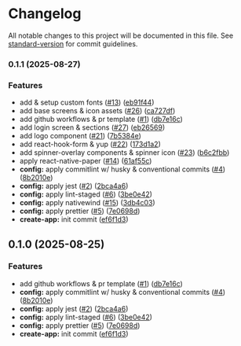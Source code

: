 # Changelog

All notable changes to this project will be documented in this file. See [standard-version](https://github.com/conventional-changelog/standard-version) for commit guidelines.

### 0.1.1 (2025-08-27)

### Features

- add & setup custom fonts ([#13](https://github.com/amsolaiman/mbaling-project-mobile/issues/13)) ([eb91f44](https://github.com/amsolaiman/mbaling-project-mobile/commit/eb91f443440946281e73219b9cba7a6c384bbe76))
- add base screens & icon assets ([#26](https://github.com/amsolaiman/mbaling-project-mobile/issues/26)) ([ca727df](https://github.com/amsolaiman/mbaling-project-mobile/commit/ca727df811281f18a2e6848cc31ab6dd05ad8209))
- add github workflows & pr template ([#1](https://github.com/amsolaiman/mbaling-project-mobile/issues/1)) ([db7e16c](https://github.com/amsolaiman/mbaling-project-mobile/commit/db7e16c8a4c6987956f1b52d8419c18b136cefd6))
- add login screen & sections ([#27](https://github.com/amsolaiman/mbaling-project-mobile/issues/27)) ([eb26569](https://github.com/amsolaiman/mbaling-project-mobile/commit/eb2656959d63bb88ecdd77af5f70aafcebdb06bf))
- add logo component ([#21](https://github.com/amsolaiman/mbaling-project-mobile/issues/21)) ([7b5384e](https://github.com/amsolaiman/mbaling-project-mobile/commit/7b5384eb92af6b123bd11ddfb596f45b99576446))
- add react-hook-form & yup ([#22](https://github.com/amsolaiman/mbaling-project-mobile/issues/22)) ([173d1a2](https://github.com/amsolaiman/mbaling-project-mobile/commit/173d1a27b28d48596428eee74b17683e31c99f52))
- add spinner-overlay components & spinner icon ([#23](https://github.com/amsolaiman/mbaling-project-mobile/issues/23)) ([b6c2fbb](https://github.com/amsolaiman/mbaling-project-mobile/commit/b6c2fbbb8d91ba17a39a1e1a24ab5832e95bb5bc))
- apply react-native-paper ([#14](https://github.com/amsolaiman/mbaling-project-mobile/issues/14)) ([61af55c](https://github.com/amsolaiman/mbaling-project-mobile/commit/61af55c368e53cc832dda643fa96976b66decaaa))
- **config:** apply commitlint w/ husky & conventional commits ([#4](https://github.com/amsolaiman/mbaling-project-mobile/issues/4)) ([8b2010e](https://github.com/amsolaiman/mbaling-project-mobile/commit/8b2010e6c12859d711a871bc3be1c73e236c9dfe))
- **config:** apply jest ([#2](https://github.com/amsolaiman/mbaling-project-mobile/issues/2)) ([2bca4a6](https://github.com/amsolaiman/mbaling-project-mobile/commit/2bca4a62c6847cf3805253dcf4e91b515100cc7a))
- **config:** apply lint-staged ([#6](https://github.com/amsolaiman/mbaling-project-mobile/issues/6)) ([3be0e42](https://github.com/amsolaiman/mbaling-project-mobile/commit/3be0e427b14a1f142505e8a0ea6225e53af0e8cc))
- **config:** apply nativewind ([#15](https://github.com/amsolaiman/mbaling-project-mobile/issues/15)) ([3db4c03](https://github.com/amsolaiman/mbaling-project-mobile/commit/3db4c0320052511d0c207b5397a48fe85de4784b))
- **config:** apply prettier ([#5](https://github.com/amsolaiman/mbaling-project-mobile/issues/5)) ([7e0698d](https://github.com/amsolaiman/mbaling-project-mobile/commit/7e0698db30ad4399316eb2d7f93644c3edd61c34))
- **create-app:** init commit ([ef6f1d3](https://github.com/amsolaiman/mbaling-project-mobile/commit/ef6f1d33172d6f5cf7e55a5ce236e2477e915644))

## 0.1.0 (2025-08-25)

### Features

- add github workflows & pr template ([#1](https://github.com/amsolaiman/mbaling-project-mobile/issues/1)) ([db7e16c](https://github.com/amsolaiman/mbaling-project-mobile/commit/db7e16c8a4c6987956f1b52d8419c18b136cefd6))
- **config:** apply commitlint w/ husky & conventional commits ([#4](https://github.com/amsolaiman/mbaling-project-mobile/issues/4)) ([8b2010e](https://github.com/amsolaiman/mbaling-project-mobile/commit/8b2010e6c12859d711a871bc3be1c73e236c9dfe))
- **config:** apply jest ([#2](https://github.com/amsolaiman/mbaling-project-mobile/issues/2)) ([2bca4a6](https://github.com/amsolaiman/mbaling-project-mobile/commit/2bca4a62c6847cf3805253dcf4e91b515100cc7a))
- **config:** apply lint-staged ([#6](https://github.com/amsolaiman/mbaling-project-mobile/issues/6)) ([3be0e42](https://github.com/amsolaiman/mbaling-project-mobile/commit/3be0e427b14a1f142505e8a0ea6225e53af0e8cc))
- **config:** apply prettier ([#5](https://github.com/amsolaiman/mbaling-project-mobile/issues/5)) ([7e0698d](https://github.com/amsolaiman/mbaling-project-mobile/commit/7e0698db30ad4399316eb2d7f93644c3edd61c34))
- **create-app:** init commit ([ef6f1d3](https://github.com/amsolaiman/mbaling-project-mobile/commit/ef6f1d33172d6f5cf7e55a5ce236e2477e915644))
